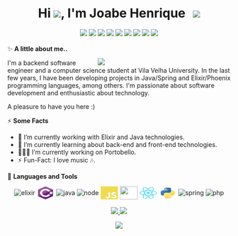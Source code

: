 
<div style="display: flex; justify-content: center; align-items: center;">
  <div  style="display: flex; align-items: center; width:auto">
    <h1 align="center"> Hi <img src="https://media.giphy.com/media/hvRJCLFzcasrR4ia7z/giphy.gif" height="24px">, I'm Joabe Henrique <img height="25px" src="https://emojis.slackmojis.com/emojis/images/1643514476/4592/blob-wink.gif?1643514476" style="margin-left: 10px; margin-top: 50px"></h1>
  </div>
</div>

<div align="center"> 
  <a href="https://www.linkedin.com/in/joabehenrique/" target="_blank"><img src="https://img.shields.io/badge/-LinkedIn-0078D4?style=flat&logo=linkedin&logoColor=white" target="_blank"></a> 
  <a href="https://twitter.com/JoabeHenriquee" target="_blank"><img src="https://img.shields.io/badge/Twitter-1DA1F2?style=flat&logo=twitter&logoColor=white" target="_blank"></a>
  <a href = "https://exercism.org/profiles/henriquecido"><img src="https://img.shields.io/badge/Exercism-0078D4?style=flat&logo=exercism&logoColor=white" target="_blank"></a>
  <a href="https://leetcode.com/joabehenrique)" target="_blank"><img src="https://img.shields.io/badge/-LeetCode-283139?style=flat&logo=leetcode&logoColor=white" target="_blank"></a>
  <a href="https://www.codewars.com/users/joabehenrique)" target="_blank"><img src="https://img.shields.io/badge/-Codewars-B1361E?style=flat&logo=codewars&logoColor=white" target="_blank"></a>
  <a href="https://www.hackerrank.com/joabehenrique)" target="_blank"><img src="https://img.shields.io/badge/-Hackerrank-283139?style=flat&logo=hackerrank&logoColor=white" target="_blank"></a>
  <a href="https://www.facebook.com/joabehenriquee" target="_blank"><img src="https://img.shields.io/badge/Facebook-0078D4?style=flat&logo=facebook&logoColor=white" target="_blank"></a>
  <a href="https://t.me/joabehenriquee" target="_blank"><img src="https://img.shields.io/badge/Telegram-26A5E4?style=flat&logo=telegram&logoColor=white" target="_blank"></a>
  <a href="mailto:henriquecidoz@hotmail.com" target="_blank"><img src="https://img.shields.io/badge/Outlook-0078D4?style=flat&logo=microsoft-outlook&logoColor=white" target="_blank"></a>
</div><br/>

<img align='right' src='https://user-images.githubusercontent.com/74038190/214375888-0dc62524-fb43-43fd-9479-098b471d1b9c.gif' width='300' style="margin-top: 30px">
✨ <strong>A little about me..</strong>

I'm a backend software engineer and a computer science student at Vila Velha University. In the last few years, I have been developing projects in Java/Spring and Elixir/Phoenix programming languages, among others. I'm passionate about software development and enthusiastic about technology. 

A pleasure to have you here :)

⚡️ <strong>Some Facts</strong>

- 🔭 I’m currently working with Elixir and Java technologies.
- 🌱 I’m currently learning about back-end and front-end technologies.
- 👨🏽‍💻 I’m currently working on Portobello.
- ⚡️ Fun-Fact: I love music 🎶.

🚀 <strong>Languages and Tools</strong>

<div style="display: inline_block" align="center">
  <img align="center" alt="elixir" height="30" width="40" src="https://cdn.jsdelivr.net/gh/devicons/devicon/icons/elixir/elixir-original.svg">
  <img align="center" alt="Csharp" height="30" width="40" src="https://raw.githubusercontent.com/devicons/devicon/master/icons/csharp/csharp-original.svg">
  <img align="center" alt="java" height="30" width="40" src="https://cdn.jsdelivr.net/gh/devicons/devicon/icons/java/java-original.svg">
  <img align="center" alt="node" height="30" width="40" src="https://cdn.jsdelivr.net/gh/devicons/devicon/icons/nodejs/nodejs-original.svg">
  <img align="center" alt="Js" height="30" width="40" src="https://raw.githubusercontent.com/devicons/devicon/master/icons/javascript/javascript-plain.svg">
  <img align="center" alt="" height="30" width="40" src="https://cdn.jsdelivr.net/gh/devicons/devicon/icons/phoenix/phoenix-original.svg">
  <img align="center" alt="React" height="30" width="40" src="https://raw.githubusercontent.com/devicons/devicon/master/icons/react/react-original.svg">
  <img align="center" alt="Python" height="30" width="40" src="https://raw.githubusercontent.com/devicons/devicon/master/icons/python/python-original.svg">
  <img align="center" alt="spring" height="30" width="40" src="https://cdn.jsdelivr.net/gh/devicons/devicon/icons/spring/spring-original.svg">
  <img align="center" alt="php" height="40" width="40" src="https://cdn.jsdelivr.net/gh/devicons/devicon/icons/php/php-plain.svg">
  </br></br>
</div>

<div align="center">
  <a href="https://github.com/joabehenrique">
  <img height="180em" src="https://github-stats-alpha.vercel.app/api?username=joabehenrique&cc=1A1B27&tc=339E94&ic=BE90F2&bc=FFF"/>
  <img height="180em" src="https://github-readme-stats.vercel.app/api/top-langs?username=joabehenrique&hide=html&layout=compact&langs_count=8&theme=tokyonight"/>
</div>
<p align="center">
  <img src="https://capsule-render.vercel.app/api?type=waving&color=1A1B27&height=60&section=footer&width=100"/>
</p>